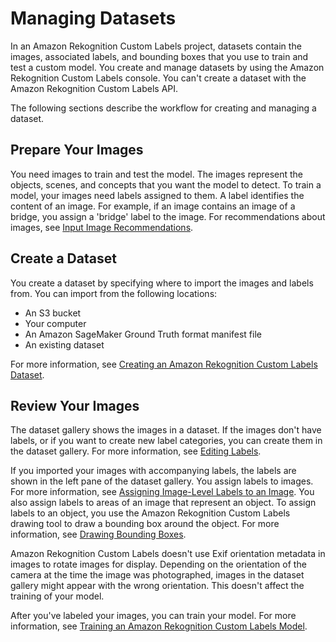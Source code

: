 # Managing Datasets<a name="cd-managing-datasets"></a>

In an Amazon Rekognition Custom Labels project, datasets contain the images, associated labels, and bounding boxes that you use to train and test a custom model\. You create and manage datasets by using the Amazon Rekognition Custom Labels console\. You can't create a dataset with the Amazon Rekognition Custom Labels API\.

The following sections describe the workflow for creating and managing a dataset\.

## Prepare Your Images<a name="cd-prepare-images"></a>

 You need images to train and test the model\. The images represent the objects, scenes, and concepts that you want the model to detect\. To train a model, your images need labels assigned to them\. A label identifies the content of an image\. For example, if an image contains an image of a bridge, you assign a 'bridge' label to the image\. For recommendations about images, see [Input Image Recommendations](pi-prepare-images.md#pi-image-recommendations)\.

## Create a Dataset<a name="cd-datasets"></a>

You create a dataset by specifying where to import the images and labels from\. You can import from the following locations:
+ An S3 bucket 
+ Your computer
+ An Amazon SageMaker Ground Truth format manifest file
+ An existing dataset 

For more information, see [Creating an Amazon Rekognition Custom Labels Dataset](cd-create-dataset.md)\. 

## Review Your Images<a name="rv-images"></a>

The dataset gallery shows the images in a dataset\. If the images don't have labels, or if you want to create new label categories, you can create them in the dataset gallery\. For more information, see [Editing Labels](rv-editing-labels.md)\.

If you imported your images with accompanying labels, the labels are shown in the left pane of the dataset gallery\. You assign labels to images\. For more information, see [Assigning Image\-Level Labels to an Image](rv-assign-labels.md)\. You also assign labels to areas of an image that represent an object\. To assign labels to an object, you use the Amazon Rekognition Custom Labels drawing tool to draw a bounding box around the object\. For more information, see [Drawing Bounding Boxes](rv-bounding-box.md)\. 

Amazon Rekognition Custom Labels doesn't use Exif orientation metadata in images to rotate images for display\. Depending on the orientation of the camera at the time the image was photographed, images in the dataset gallery might appear with the wrong orientation\. This doesn't affect the training of your model\.

After you've labeled your images, you can train your model\. For more information, see [Training an Amazon Rekognition Custom Labels Model](tm-train-model.md)\.